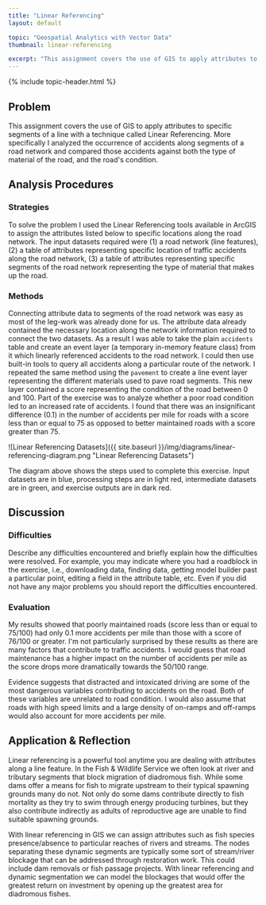 ```yaml
---
title: "Linear Referencing"
layout: default

topic: "Geospatial Analytics with Vector Data"
thumbnail: linear-referencing

excerpt: "This assignment covers the use of GIS to apply attributes to specific segments of a line with a technique called Linear Referencing.  More specifically I analyzed the occurrence of accidents along segments of a road network and compared those accidents against both the type of material of the road, and the road's condition."
---
```


{% include topic-header.html %}

## Problem

This assignment covers the use of GIS to apply attributes to specific segments of a line with a technique called Linear Referencing.  More specifically I analyzed the occurrence of accidents along segments of a road network and compared those accidents against both the type of material of the road, and the road's condition.

## Analysis Procedures

### Strategies

To solve the problem I used the Linear Referencing tools available in ArcGIS to assign the attributes listed below to specific locations along the road network.  The input datasets required were (1) a road network (line features), (2) a table of attributes representing specific location of traffic accidents along the road network, (3) a table of attributes representing specific segments of the road network representing the type of material that makes up the road.

### Methods

Connecting attribute data to segments of the road network was easy as most of the leg-work was already done for us.  The attribute data already contained the necessary location along the network information required to connect the two datasets.  As a result I was able to take the plain `accidents` table and create an event layer (a temporary in-memory feature class) from it which linearly referenced accidents to the road network.  I could then use built-in tools to query all accidents along a particular route of the network.  I repeated the same method using the `pavement` to create a line event layer representing the different materials used to pave road segments.  This new layer contained a score representing the condition of the road between 0 and 100.  Part of the exercise was to analyze whether a poor road condition led to an increased rate of accidents.  I found that there was an insignificant difference (0.1) in the number of accidents per mile for roads with a score less than or equal to 75 as opposed to better maintained roads with a score greater than 75.

![Linear Referencing Datasets]({{ site.baseurl }}/img/diagrams/linear-referencing-diagram.png "Linear Referencing Datasets")

The diagram above shows the steps used to complete this exercise.  Input datasets are in blue, processing steps are in light red, intermediate datasets are in green, and exercise outputs are in dark red.

## Discussion

### Difficulties

Describe any difficulties encountered and briefly explain how the difficulties were resolved.  For example, you may indicate where you had a roadblock in the exercise, i.e., downloading data, finding data, getting model builder past a particular point, editing a field in the attribute table, etc.  Even if you did not have any major problems you should report the difficulties encountered.

### Evaluation

My results showed that poorly maintained roads (score less than or equal to 75/100) had only 0.1 more accidents per mile than those with a score of 76/100 or greater.  I'm not particularly surprised by these results as there are many factors that contribute to traffic accidents.  I would guess that road maintenance has a higher impact on the number of accidents per mile as the score drops more dramatically towards the 50/100 range.

Evidence suggests that distracted and intoxicated driving are some of the most dangerous variables contributing to accidents on the road.  Both of these variables are unrelated to road condition.  I would also assume that roads with high speed limits and a large density of on-ramps and off-ramps would also account for more accidents per mile.

## Application & Reflection

Linear referencing is a powerful tool anytime you are dealing with attributes along a line feature.  In the Fish &amp; Wildlife Service we often look at river and tributary segments that block migration of diadromous fish.  While some dams offer a means for fish to migrate upstream to their typical spawning grounds many do not.  Not only do some dams contribute directly to fish mortality as they try to swim through energy producing turbines, but they also contribute indirectly as adults of reproductive age are unable to find suitable spawning grounds.

With linear referencing in GIS we can assign attributes such as fish species presence/absence to particular reaches of rivers and streams.  The nodes separating these dynamic segments are typically some sort of stream/river blockage that can be addressed through restoration work.  This could include dam removals or fish passage projects.  With linear referencing and dynamic segmentation we can model the blockages that would offer the greatest return on investment by opening up the greatest area for diadromous fishes.